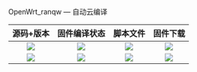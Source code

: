OpenWrt_ranqw    —    自动云编译

| 源码+版本 | 固件编译状态 | 脚本文件 | 固件下载 |
| :-------------: | :-------------: | :-------------: | :-------------: |
| [![](https://img.shields.io/badge/Lede-6.1-32C955.svg?logo=openwrt)](https://github.com/ranqingwen/OpenWrt-Lede-autobuild/blob/main/.github/workflows/OpenWrt_ranqw.yml) | [![](https://github.com/ranqingwen/autobuild/actions/workflows/OpenWrt_ranqw.yml/badge.svg)](https://github.com/ranqingwen/autobuild/actions/workflows/OpenWrt_ranqw.yml) | [![](https://img.shields.io/badge/脚本-配置-orange.svg?logo=apache-spark)](https://github.com/ranqingwen/OpenWrt-Lede-autobuild/blob/main/build/Lede/diy-part.sh) | [![](https://img.shields.io/badge/下载-链接-blueviolet.svg?logo=hack-the-box)](https://github.com/ranqingwen/OpenWrt-Lede-autobuild/releases) |
| [![](https://img.shields.io/badge/主程序--32C955.svg?logo=openwrt)](https://github.com/ranqingwen/OpenWrt-Lede-autobuild/blob/main/.github/workflows/compile.yml) | [![](https://github.com/ranqingwen/autobuild/actions/workflows/compile.yml/badge.svg)](https://github.com/ranqingwen/autobuild/actions/workflows/compile.yml) | [![](https://img.shields.io/badge/脚本-配置-orange.svg?logo=apache-spark)]() | [![](https://img.shields.io/badge/下载-链接-blueviolet.svg?logo=hack-the-box)](https://github.com/ranqingwen/OpenWrt-Lede-autobuild/releases) |
